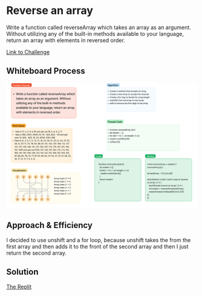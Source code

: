 # Reverse an array
Write a function called reverseArray which takes an array as an argument. Without utilizing any of the built-in methods available to your language, return an array with elements in reversed order.

[Link to Challenge](https://canvas.instructure.com/courses/6390937/assignments/36196485)

## Whiteboard Process

![My Whiteboard](../assests/CodeChallenge1.png)

## Approach & Efficiency

I decided to use unshift and a for loop, because unshift takes the from the first array and then adds it to the front of the second array and then I just return the second array.

## Solution

[The Replit](https://replit.com/@goodpudding/reverseArray)
